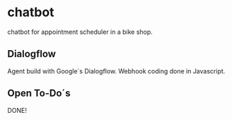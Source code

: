 # chatbot
chatbot for appointment scheduler in a bike shop.

## Dialogflow

Agent build with Google´s Dialogflow. Webhook coding done in Javascript. 


## Open To-Do´s
DONE!
